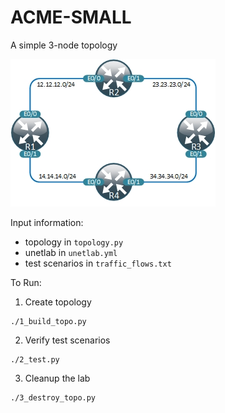 # ACME-SMALL

A simple 3-node topology

![Alt text](./network/acme-small.jpg?raw=true "3-node topology")

Input information:

* topology in `topology.py`
* unetlab in `unetlab.yml`
* test scenarios in `traffic_flows.txt`

To Run:

1. Create topology

```
./1_build_topo.py
```

2. Verify test scenarios

```
./2_test.py
```

3. Cleanup the lab

```
./3_destroy_topo.py
```




